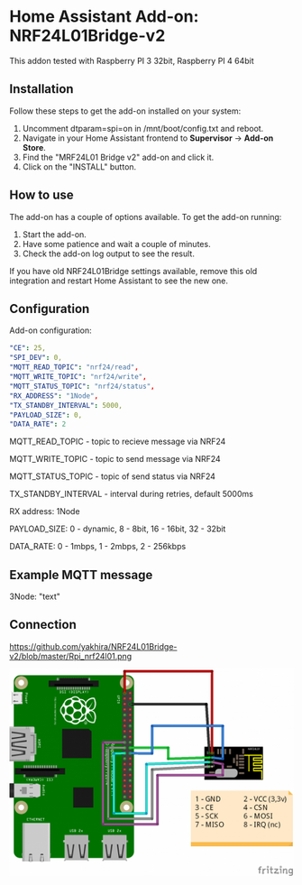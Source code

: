 # Home Assistant Add-on: NRF24L01Bridge-v2

This addon tested with Raspberry PI 3 32bit, Raspberry PI 4 64bit

## Installation

Follow these steps to get the add-on installed on your system:

1. Uncomment dtparam=spi=on in /mnt/boot/config.txt and reboot.
2. Navigate in your Home Assistant frontend to **Supervisor** -> **Add-on Store**.
3. Find the "MRF24L01 Bridge v2" add-on and click it.
4. Click on the "INSTALL" button.

## How to use

The add-on has a couple of options available. To get the add-on running:

1. Start the add-on.
2. Have some patience and wait a couple of minutes.
3. Check the add-on log output to see the result.


If you have old NRF24L01Bridge settings available, remove this old integration and restart Home Assistant to see the new one.

## Configuration

Add-on configuration:

```yaml
"CE": 25,
"SPI_DEV": 0,
"MQTT_READ_TOPIC": "nrf24/read",
"MQTT_WRITE_TOPIC": "nrf24/write",
"MQTT_STATUS_TOPIC": "nrf24/status",
"RX_ADDRESS": "1Node",
"TX_STANDBY_INTERVAL": 5000,
"PAYLOAD_SIZE": 0,
"DATA_RATE": 2
```

MQTT_READ_TOPIC - topic to recieve message via NRF24

MQTT_WRITE_TOPIC - topic to send message via NRF24

MQTT_STATUS_TOPIC - topic of send status via NRF24

TX_STANDBY_INTERVAL - interval during retries, default 5000ms

RX address: 1Node

PAYLOAD_SIZE: 0 - dynamic, 8 - 8bit, 16 - 16bit, 32 - 32bit

DATA_RATE: 0 - 1mbps, 1 - 2mbps, 2 - 256kbps

## Example MQTT message

3Node: "text"

## Connection

https://github.com/yakhira/NRF24L01Bridge-v2/blob/master/Rpi_nrf24l01.png

![](Rpi_nrf24l01.png)
